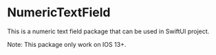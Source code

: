 # NumericTextField

This is a numeric text field package that can be used in SwiftUI project.

Note:
This package only work on IOS 13+.
